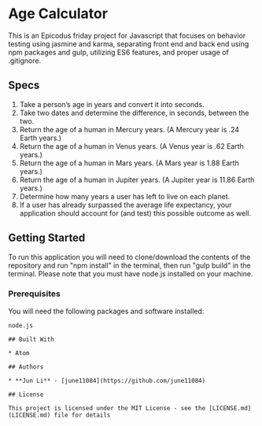 # Age Calculator

This is an Epicodus friday project for Javascript that focuses on behavior testing using jasmine and karma, separating front end and back end using npm packages and gulp, utilizing ES6 features, and proper usage of .gitignore.

## Specs
1. Take a person’s age in years and convert it into seconds.
2. Take two dates and determine the difference, in seconds, between the two.
3. Return the age of a human in Mercury years. (A Mercury year is .24 Earth years.)
4. Return the age of a human in Venus years. (A Venus year is .62 Earth years.)
5. Return the age of a human in Mars years. (A Mars year is 1.88 Earth years.)
6. Return the age of a human in Jupiter years. (A Jupiter year is 11.86 Earth years.)
7. Determine how many years a user has left to live on each planet.
8. If a user has already surpassed the average life expectancy, your application should account for (and test) this possible outcome as well.

## Getting Started

To run this application you will need to clone/download the contents of the repository and run "npm install" in the terminal,
then run "gulp build" in the terminal.
Please note that you must have node.js installed on your machine.

### Prerequisites

You will need the following packages and software installed:

```
node.js

## Built With

* Atom

## Authors

* **Jun Li** - [june11084](https://github.com/june11084)

## License

This project is licensed under the MIT License - see the [LICENSE.md](LICENSE.md) file for details
